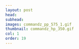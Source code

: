```yaml
---
layout: post
head: 
subhead: 
images: commandz_pp_575_1.gif
thumbnail: commandz_hp_350.gif
col: 1
order: 19
---
```


